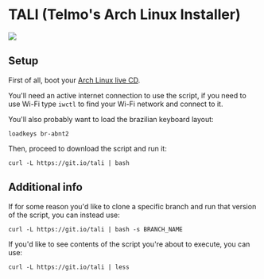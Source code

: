 # TALI (Telmo's Arch Linux Installer)

![](tali.png)

## Setup

First of all, boot your [Arch Linux live CD](https://www.archlinux.org/download/).

You'll need an active internet connection to use the script, if you need to use Wi-Fi type `iwctl` to find your Wi-Fi network and connect to it.

You'll also probably want to load the brazilian keyboard layout:
```
loadkeys br-abnt2
```

Then, proceed to download the script and run it:

```
curl -L https://git.io/tali | bash
```

## Additional info

If for some reason you'd like to clone a specific branch and run that version of the script, you can instead use:
```
curl -L https://git.io/tali | bash -s BRANCH_NAME
```

If you'd like to see contents of the script you're about to execute, you can use:
```
curl -L https://git.io/tali | less
```
